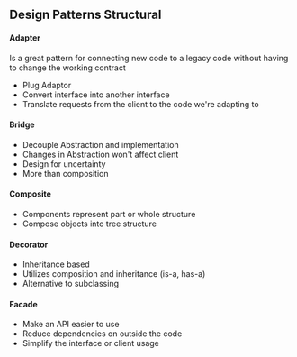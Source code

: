  Design Patterns Structural
-

#### Adapter
Is a great pattern for connecting new code to a legacy code 
without having to change the working contract

* Plug Adaptor
* Convert interface into another interface
* Translate requests from the client to the code we're adapting to

#### Bridge
* Decouple Abstraction and implementation
* Changes in Abstraction won't affect client
* Design for uncertainty 
* More than composition

#### Composite
* Components represent part or whole structure
* Compose objects into tree structure

#### Decorator
* Inheritance based
* Utilizes composition and inheritance (is-a, has-a)
* Alternative to subclassing

#### Facade
* Make an API easier to use
* Reduce dependencies on outside the code
* Simplify the interface or client usage
